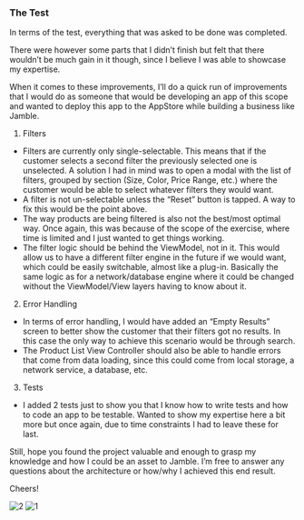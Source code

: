 ### The Test

In terms of the test, everything that was asked to be done was completed.

There were however some parts that I didn’t finish but felt that there wouldn’t be much gain in it though, since I believe I was able to showcase my expertise.

When it comes to these improvements, I’ll do a quick run of improvements that I would do as someone that would be developing an app of this scope and wanted to deploy this app to the AppStore while building a business like Jamble.

1. Filters

- Filters are currently only single-selectable. This means that if the customer selects a second filter the previously selected one is unselected. A solution I had in mind was to open a modal with the list of filters, grouped by section (Size, Color, Price Range, etc.) where the customer would be able to select whatever filters they would want.
- A filter is not un-selectable unless the “Reset” button is tapped. A way to fix this would be the point above.
-  The way products are being filtered is also not the best/most optimal way. Once again, this was because of the scope of the exercise, where time is limited and I just wanted to get things working.
-  The filter logic should be behind the ViewModel, not in it. This would allow us to have a different filter engine in the future if we would want, which could be easily switchable, almost like a plug-in. Basically the same logic as for a network/database engine where it could be changed without the ViewModel/View layers having to know about it.

2. Error Handling

- In terms of error handling, I would have added an “Empty Results” screen to better show the customer that their filters got no results. In this case the only way to achieve this scenario would be through search.
- The Product List View Controller should also be able to handle errors that come from data loading, since this could come from local storage, a network service, a database, etc.

3. Tests

- I added 2 tests just to show you that I know how to write tests and how to code an app to be testable. Wanted to show my expertise here a bit more but once again, due to time constraints I had to leave these for last.

Still, hope you found the project valuable and enough to grasp my knowledge and how I could be an asset to Jamble. I’m free to answer any questions about the architecture or how/why I achieved this end result.

Cheers!

![2](https://github.com/TiagoSantosSilva/JambleTest/assets/23014633/5de4031e-7a95-4c00-b24f-d384f35c4e34)
![1](https://github.com/TiagoSantosSilva/JambleTest/assets/23014633/f402aa4d-8fb7-479e-82ed-a1c973466be3)
